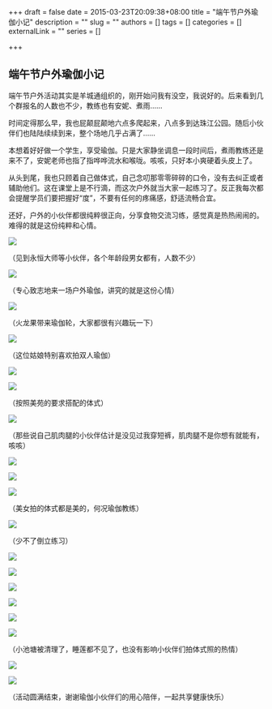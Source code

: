 +++
draft = false
date = 2015-03-23T20:09:38+08:00
title = "端午节户外瑜伽小记"
description = ""
slug = ""
authors = []
tags = []
categories = []
externalLink = ""
series = []

+++

## **端午节户外瑜伽小记**

端午节户外活动其实是羊城通组织的，刚开始问我有没空，我说好的。后来看到几个群报名的人数也不少，教练也有安妮、煮雨……

时间定得那么早，我也屁颠屁颠地六点多爬起来，八点多到达珠江公园。随后小伙伴们也陆陆续续到来，整个场地几乎占满了……

本想着好好做一个学生，享受瑜伽。只是大家静坐调息一段时间后，煮雨教练还是来不了，安妮老师也指了指哗哗流水和喉咙。咳咳，只好本小爽硬着头皮上了。

从头到尾，我也只顾着自己做体式，自己念叨那零零碎碎的口令，没有去纠正或者辅助他们。这在课堂上是不行滴，而这次户外就当大家一起练习了。反正我每次都会提醒学员们要把握好“度”，不要有任何的疼痛感，舒适流畅合宜。

还好，户外的小伙伴都很纯粹很正向，分享食物交流习练，感觉真是热热闹闹的。难得的就是这份纯粹和心情。

![](https://oss.metamind.eu.org/c8bf82d53cdd577674aa5.jpg.jpeg)        

（见到永恒大师等小伙伴，各个年龄段男女都有，人数不少）

![](https://oss.metamind.eu.org/f406eb04e8a7cca16da34.jpg.jpeg)        

（专心致志地来一场户外瑜伽，讲究的就是这份心情）

![](https://oss.metamind.eu.org/cf6d4b238693823ad2bc9.jpg.jpeg)        

（火龙果带来瑜伽轮，大家都很有兴趣玩一下）

![](https://oss.metamind.eu.org/a20b2bd19088cb534180f.jpg.jpeg)

（这位姑娘特别喜欢拍双人瑜伽）

![](https://oss.metamind.eu.org/63280b6f1c006da168cd5.jpg.jpeg)        

![](https://oss.metamind.eu.org/7f9454357a0360a820731.jpg.jpeg)        

（按照美苑的要求搭配的体式）

![](https://oss.metamind.eu.org/ac96cce1966d8d90d86c6.jpg.jpeg)        

（那些说自己肌肉腿的小伙伴估计是没见过我穿短裤，肌肉腿不是你想有就能有，咳咳）

![](https://raw.githubusercontent.com/lshcool/pic/master/202112141648649.jpg)        

![](https://oss.metamind.eu.org/2315623bd3dd8fd20fdec.jpg.jpeg)        

![](https://oss.metamind.eu.org/74087ea754f6eec0f7bfe.jpg.jpeg)        

（美女拍的体式都是美的，何况瑜伽教练）

![](https://oss.metamind.eu.org/42eb61988edaa469968ea.jpg.jpeg)        

（少不了倒立练习）

![](https://oss.metamind.eu.org/7d3cbfb24a104cbc27c40.jpg.jpeg)        

![](https://oss.metamind.eu.org/1c02e37d5c6a274da205a.jpg.jpeg)        

![](https://oss.metamind.eu.org/6294e1bd41888f1de3595.jpg.jpeg)        

![](https://oss.metamind.eu.org/1789581202d367ac3312b.jpg.jpeg)

![](https://oss.metamind.eu.org/847ddc1aaac26a45f2812.jpg.jpeg)        

![](https://oss.metamind.eu.org/39a1a471214ffe326218f.jpg.jpeg)

（小池塘被清理了，睡莲都不见了，也没有影响小伙伴们拍体式照的热情）

![](https://oss.metamind.eu.org/09fea14bd305628584313.jpg.jpeg)

![](https://oss.metamind.eu.org/e0484346d94236c5756b9.jpg.jpeg)

（活动圆满结束，谢谢瑜伽小伙伴们的用心陪伴，一起共享健康快乐）